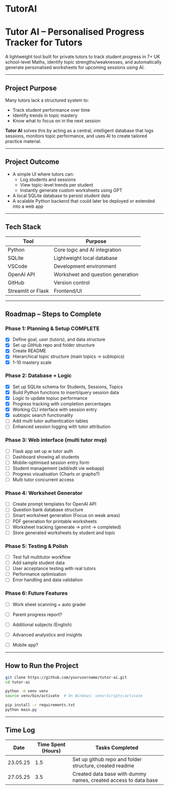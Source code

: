 # TutorAI

# Tutor AI – Personalised Progress Tracker for Tutors

A lightweight tool built for private tutors to track student progress in 7+ UK school-level Maths, identify topic strengths/weaknesses, and automatically generate personalised worksheets for upcoming sessions using AI.

---

## Project Purpose

Many tutors lack a structured system to:
- Track student performance over time
- Identify trends in topic mastery
- Know what to focus on in the next session

**Tutor AI** solves this by acting as a central, intelligent database that logs sessions, monitors topic performance, and uses AI to create tailored practice material.

---

## Project Outcome

- A simple UI where tutors can:
  - Log students and sessions
  - View topic-level trends per student
  - Instantly generate custom worksheets using GPT
- A local SQLite database to persist student data
- A scalable Python backend that could later be deployed or extended into a web app

---

## Tech Stack

| Tool         | Purpose                          |
|--------------|----------------------------------|
| Python       | Core logic and AI integration    |
| SQLite       | Lightweight local database       |
| VSCode       | Development environment          |
| OpenAI API   | Worksheet and question generation |
| GitHub       | Version control                  |
| Streamlit or Flask | Frontend/UI     |

---

## Roadmap – Steps to Complete

### Phase 1: Planning & Setup COMPLETE
- [x] Define goal, user (tutors), and data structure
- [x] Set up GitHub repo and folder structure
- [x] Create README
- [x] Hierarchical topic structure (main topics -> subtopics)
- [x] 1-10 mastery scale
 
### Phase 2: Database + Logic
- [x] Set up SQLite schema for Students, Sessions, Topics
- [x] Build Python functions to insert/query session data
- [x] Logic to update topiuc performance
- [x] Progress tracking with completion percentages
- [x] Working CLI interface with session entry
- [x] subtopic search functionality
- [ ] Add multi tutor authentication tables
- [ ] Enhanced session logging with tutor attribution

### Phase 3: Web interface (multi tutor mvp)
- [ ] Flask app set up w tutor auth
- [ ] Dashboard showing all students
- [ ] Mobile-optimised session entry form
- [ ] Student management (add/edit vie webapp)
- [ ] Progress visualisation (Charts or graphs?)
- [ ] Multi tutor concurrent access

### Phase 4: Worksheet Generator
- [ ] Create prompt templates for OpenAI API
- [ ] Question bank database structure
- [ ] Smart worksheet generation (Focus on weak areas)
- [ ] PDF generation for printable worksheets
- [ ] Worksheet tracking (generate -> print -> completed)
- [ ] Store generated worksheets by student and topic

### Phase 5: Testing & Polish
- [ ] Test full multitutor workflow
- [ ] Add sample student data
- [ ] User acceptance testing with real tutors
- [ ] Performance optimisation
- [ ] Error handling and data validation

### Phase 6: Future Features 
- [ ] Work sheet scanning + auto grader
- [ ] Parent progress report?
- [ ] Additional subjects (English)
- [ ] Advanced analystics and insights
- [ ] Mobile app?


---

## How to Run the Project

```bash
git clone https://github.com/yourusername/tutor-ai.git
cd tutor-ai

python -m venv venv
source venv/bin/activate  # On Windows: venv\Scripts\activate

pip install -r requirements.txt
python main.py

```

---

## Time Log

| Date | Time Spent (Hours) | Tasks Completed |
|------|------------|-----------------|
| 23.05.25 | 1.5 | Set up github repo and folder structure, created readme |
| 27.05.25 | 3.5 | Created data base with dummy names, created access to data base |









